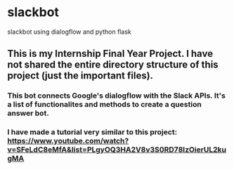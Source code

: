 # slackbot
slackbot using dialogflow and python flask

## This is my Internship Final Year Project. I have not shared the entire directory structure of this project (just the important files). 
### This bot connects Google's dialogflow with the Slack APIs. It's a list of functionalites and methods to create a question answer bot. 
### I have made a tutorial very similar to this project: https://www.youtube.com/watch?v=SFeLdC8eMfA&list=PLgyOQ3HA2V8v3S0RD78IzOierUL2kugMA
